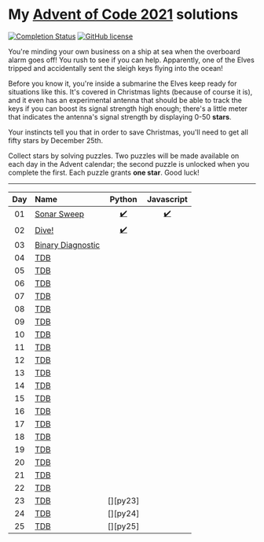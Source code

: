 # My [Advent of Code 2021](http://adventofcode.com/2021) solutions
[![Completion Status](https://img.shields.io/endpoint?url=https://raw.githubusercontent.com/CGraabaek/AdventOfCode-2021/master/badges/completion.json)](https://github.com/mariotacke/advent-of-code-2021)
[![GitHub license](https://img.shields.io/badge/license-MIT-blue.svg)](https://raw.githubusercontent.com/CGraabaek/AdventOfCode-2021/master/LICENSE)

You're minding your own business on a ship at sea when the overboard alarm goes off! You rush to see if you can help. Apparently, one of the Elves tripped and accidentally sent the sleigh keys flying into the ocean!

Before you know it, you're inside a submarine the Elves keep ready for situations like this. It's covered in Christmas lights (because of course it is), and it even has an experimental antenna that should be able to track the keys if you can boost its signal strength high enough; there's a little meter that indicates the antenna's signal strength by displaying 0-50 **stars**.

Your instincts tell you that in order to save Christmas, you'll need to get all fifty stars by December 25th.

Collect stars by solving puzzles. Two puzzles will be made available on each day in the Advent calendar; the second puzzle is unlocked when you complete the first. Each puzzle grants **one star**. Good luck!

---

| Day     | Name                                                    | Python                         | Javascript                     | 
|:-------:|:--------------------------------------------------------|:------------------------------:|:------------------------------:|
| 01      | [Sonar Sweep][day01]                                    | [:heavy_check_mark:][py01]     | [:heavy_check_mark:][js01]     |                              
| 02      | [Dive!][day02]                                          | [:heavy_check_mark:][py02]     | [][js02]     |                              
| 03      | [Binary Diagnostic][day03]                              | [][py03]     | [][js03]     |                              
| 04      | [TDB][day04]                                            | [][py04]     | [][js04]     |                              
| 05      | [TDB][day05]                                            | [][py05]     | [][js05]     |                              
| 06      | [TDB][day06]                                            | [][py06]     | [][js06]     |                              
| 07      | [TDB][day07]                                            | [][py07]     | [][js07]     |                              
| 08      | [TDB][day08]                                            | [][py08]     | [][js08]     |                              
| 09      | [TDB][day09]                                            | [][py09]     | [][js09]     |                              
| 10      | [TDB][day10]                                            | [][py10]     | [][js10]     |                              
| 11      | [TDB][day11]                                            | [][py11]     | [][js11]     |                              
| 12      | [TDB][day12]                                            | [][py12]     | [][js12]     |                              
| 13      | [TDB][day13]                                            | [][py13]     | [][js13]     |                              
| 14      | [TDB][day14]                                            | [][py14]     | [][js14]     |                              
| 15      | [TDB][day15]                                            | [][py15]     | [][js15]     |                              
| 16      | [TDB][day16]                                            | [][py16]     | [][js16]     |                              
| 17      | [TDB][day17]                                            | [][py17]     | [][js17]     |                              
| 18      | [TDB][day18]                                            | [][py18]     | [][js17]     |                              
| 19      | [TDB][day19]                                            | [][py19]     | [][js19]     |                              
| 20      | [TDB][day20]                                            | [][py20]     | [][js20]     |                              
| 21      | [TDB][day21]                                            | [][py21]     | [][js21]     |                              
| 22      | [TDB][day22]                                            | [][py22]     | [][js22]     |                              
| 23      | [TDB][day23]                                            | [][py23]     | [][js23]     |                              
| 24      | [TDB][day24]                                            | [][py24]     | [][js24]     |                              
| 25      | [TDB][day25]                                            | [][py25]     | [][js25]     |                              


[day01]: https://adventofcode.com/2021/day/1
[day02]: https://adventofcode.com/2021/day/2
[day03]: https://adventofcode.com/2021/day/3
[day04]: https://adventofcode.com/2021/day/4
[day05]: https://adventofcode.com/2021/day/5
[day06]: https://adventofcode.com/2021/day/6
[day07]: https://adventofcode.com/2021/day/7
[day08]: https://adventofcode.com/2021/day/8
[day09]: https://adventofcode.com/2021/day/9
[day10]: https://adventofcode.com/2021/day/10
[day11]: https://adventofcode.com/2021/day/11
[day12]: https://adventofcode.com/2021/day/12
[day13]: https://adventofcode.com/2021/day/13
[day14]: https://adventofcode.com/2021/day/14
[day15]: https://adventofcode.com/2021/day/15
[day16]: https://adventofcode.com/2021/day/16
[day17]: https://adventofcode.com/2021/day/17
[day18]: https://adventofcode.com/2021/day/18
[day19]: https://adventofcode.com/2021/day/19
[day20]: https://adventofcode.com/2021/day/20
[day21]: https://adventofcode.com/2021/day/21
[day22]: https://adventofcode.com/2021/day/22
[day23]: https://adventofcode.com/2021/day/23
[day24]: https://adventofcode.com/2021/day/24
[day25]: https://adventofcode.com/2021/day/25


[py01]: ./Python/Day_1/day_1.py
[py02]: ./Python/Day_2/day_2.py
[py03]: ./Python/Day_3/day_3.py
[py04]: ./Python/Day_4/day_4.py
[py05]: ./Python/Day_5/day_5.py
[py06]: ./Python/Day_6/day_6.py
[py07]: ./Python/Day_7/day_7.py
[py08]: ./Python/Day_8/day_8.py
[py09]: ./Python/Day_9/day_9.py
[py10]: ./Python/Day_10/day_10.py
[py11]: ./Python/Day_11/day_11.py
[py12]: ./Python/Day_12/day_12.py
[py13]: ./Python/Day_13/day_13.py
[py14]: ./Python/Day_14/day_14.py
[py15]: ./Python/Day_15/day_15.py
[py16]: ./Python/Day_16/day_16.py
[py17]: ./Python/Day_17/day_17.py
[py18]: ./Python/Day_18/day_18.py
[py19]: ./Python/Day_19/day_19.py
[py20]: ./Python/Day_20/day_20.py
[py21]: ./Python/Day_21/day_21.py
[py22]: ./Python/Day_22/day_22.py
[py22]: ./Python/Day_23/day_23.py
[py22]: ./Python/Day_24/day_24.py
[py22]: ./Python/Day_25/day_25.py

[js01]: ./Javascript/Day_1/day_1.js
[js02]: ./Javascript/Day_2/day_2.js
[js03]: ./Javascript/Day_3/day_3.js
[js04]: ./Javascript/Day_4/day_4.js
[js05]: ./Javascript/Day_5/day_5.js
[js06]: ./Javascript/Day_6/day_6.js
[js07]: ./Javascript/Day_7/day_7.js
[js08]: ./Javascript/Day_8/day_8.js
[js09]: ./Javascript/Day_9/day_9.js
[js10]: ./Javascript/Day_10/day_10.js
[js11]: ./Javascript/Day_11/day_11.js
[js12]: ./Javascript/Day_12/day_12.js
[js13]: ./Javascript/Day_13/day_13.js
[js14]: ./Javascript/Day_14/day_14.js
[js15]: ./Javascript/Day_15/day_15.js
[js16]: ./Javascript/Day_16/day_16.js
[js17]: ./Javascript/Day_17/day_17.js
[js18]: ./Javascript/Day_18/day_18.js
[js19]: ./Javascript/Day_19/day_19.js
[js20]: ./Javascript/Day_20/day_20.js
[js21]: ./Javascript/Day_21/day_21.js
[js22]: ./Javascript/Day_22/day_22.js
[js23]: ./Javascript/Day_23/day_23.js
[js24]: ./Javascript/Day_24/day_24.js
[js25]: ./Javascript/Day_25/day_25.js